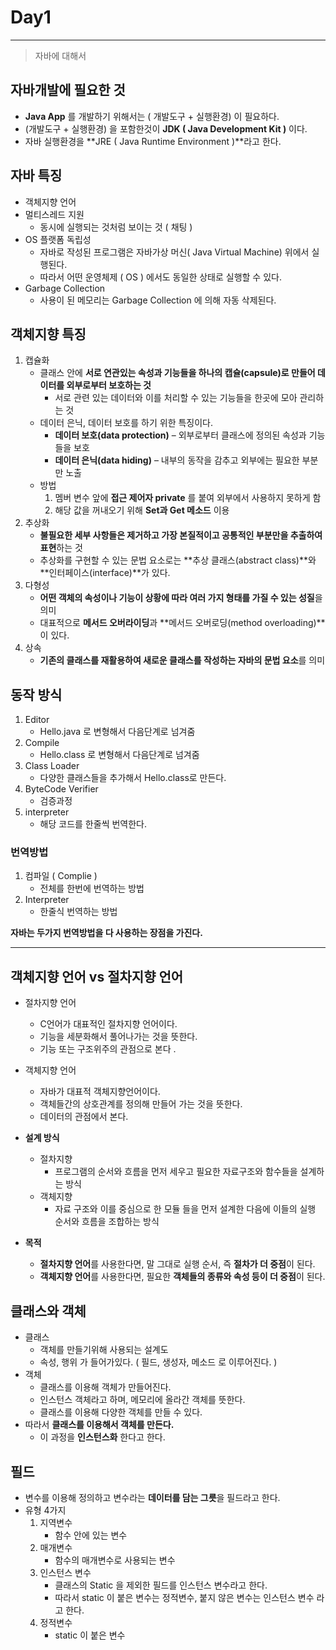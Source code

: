 # Day1

---

> 자바에 대해서 
>

## 자바개발에 필요한 것 

- **Java App** 를 개발하기 위해서는 ( 개발도구 + 실행환경) 이 필요하다. 
- (개발도구 + 실행환경) 을 포함한것이 **JDK ( Java Development Kit )** 이다. 
- 자바 실행환경을 **JRE ( Java Runtime Environment )**라고 한다. 

 ## 자바 특징

- 객체지향 언어
- 멀티스레드 지원
  - 동시에 실행되는 것처럼 보이는 것 ( 채팅 )
- OS 플랫폼 독립성
  - 자바로 작성된 프로그램은 자바가상 머신( Java Virtual Machine) 위에서 실행된다. 
  - 따라서 어떤 운영체제 ( OS ) 에서도 동일한 상태로 실행할 수 있다. 
- Garbage Collection
  - 사용이 된 메모리는 Garbage Collection 에 의해 자동 삭제된다. 

## 객체지향 특징

1. 캡슐화
   - 클래스 안에 **서로 연관있는 속성과 기능들을 하나의 캡슐(capsule)로 만들어 데이터를 외부로부터 보호하는 것**
     - 서로 관련 있는 데이터와 이를 처리할 수 있는 기능들을 한곳에 모아 관리하는 것
   - 데이터 은닉, 데이터 보호를 하기 위한 특징이다. 
     - **데이터 보호(data protection)** – 외부로부터 클래스에 정의된 속성과 기능들을 보호
     - **데이터 은닉(data hiding)** – 내부의 동작을 감추고 외부에는 필요한 부분만 노출
   - 방법
     1. 멤버 변수 앞에 **접근 제어자 private** 를 붙여 외부에서 사용하지 못하게 함 
     2. 해당 값을 꺼내오기 위해 **Set과 Get 메소드** 이용 
2. 추상화
   - **불필요한 세부 사항들은 제거하고 가장 본질적이고 공통적인 부분만을 추출하여 표현**하는 것 
   - 추상화를 구현할 수 있는 문법 요소로는 **추상 클래스(abstract class)**와 **인터페이스(interface)**가 있다.
3. 다형성
   - **어떤 객체의 속성이나 기능이 상황에 따라 여러 가지 형태를 가질 수 있는 성질**을 의미
   - 대표적으로 **메서드 오버라이딩**과 **메서드 오버로딩(method overloading)**이 있다.
4. 상속
   -  **기존의 클래스를 재활용하여 새로운 클래스를 작성하는 자바의 문법 요소**를 의미



## 동작 방식

1. Editor 
   - Hello.java 로 변형해서 다음단계로 넘겨줌 
2. Compile
   - Hello.class 로 변형해서 다음단계로 넘겨줌 
3. Class Loader 
   - 다양한 클래스들을 추가해서 Hello.class로 만든다. 
4. ByteCode Verifier
   - 검증과정
5. interpreter
   - 해당 코드를 한줄씩 번역한다. 

### 번역방법 

1. 컴파일 ( Complie )
   - 전체를 한번에 번역하는 방법 
2. Interpreter 
   - 한줄식 번역하는 방법 

**자바는 두가지 번역방법을 다 사용하는 장점을 가진다.** 

---

## 객체지향 언어 vs 절차지향 언어 

- 절차지향 언어
  - C언어가 대표적인 절차지향 언어이다. 
  - 기능을 세분화해서 풀어나가는 것을 뜻한다. 
  - 기능 또는 구조위주의 관점으로 본다 .
- 객체지향 언어
  - 자바가 대표적 객체지향언어이다. 
  - 객체들간의 상호관계를 정의해 만들어 가는 것을 뜻한다. 
  - 데이터의 관점에서 본다. 

- **설계 방식**
  - 절차지향
    - 프로그램의 순서와 흐름을 먼저 세우고 필요한 자료구조와 함수들을 설계하는 방식
  - 객체지향
    - 자료 구조와 이를 중심으로 한 모듈 들을 먼저 설계한 다음에 이들의 실행 순서와 흐름을 조합하는 방식
  
- **목적**

  - **절차지향 언어**를 사용한다면, 말 그대로 실행 순서, 즉 **절차가 더 중점**이 된다.
  - **객체지향 언어**를 사용한다면, 필요한 **객체들의 종류와 속성 등이 더 중점**이 된다.


## 클래스와 객체 

- 클래스 
  - 객체를 만들기위해 사용되는 설계도
  - 속성, 행위 가 들어가있다. ( 필드, 생성자, 메소드 로 이루어진다. )
- 객체
  - 클래스를 이용해 객체가 만들어진다.  
  - 인스턴스 객체라고 하며, 메모리에 올라간 객체를 뜻한다. 
  - 클래스를 이용해 다양한 객체를 만들 수 있다. 
- 따라서 **클래스를 이용해서 객체를 만든다.** 
  - 이 과정을 **인스턴스화** 한다고 한다. 

## 필드

- 변수를 이용해 정의하고 변수라는 **데이터를 담는 그릇**을 필드라고 한다. 
- 유형 4가지 
  1. 지역변수
     - 함수 안에 있는 변수 
  2. 매개변수
     - 함수의 매개변수로 사용되는 변수 
  3. 인스턴스 변수
     - 클래스의 Static 을 제외한 필드를 인스턴스 변수라고 한다. 
     - 따라서 static 이 붙은 변수는 정적변수, 붙지 않은 변수는 인스턴스 변수 라고 한다. 
  4. 정적변수 
     - static 이 붙은 변수 


